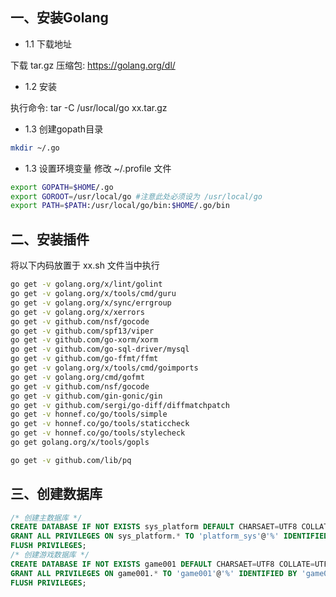 ## 一、安装Golang
- 1.1 下载地址

下载 tar.gz 压缩包: https://golang.org/dl/

- 1.2 安装

执行命令: tar -C /usr/local/go xx.tar.gz 

- 1.3 创建gopath目录
```bash
mkdir ~/.go
```
- 1.3 设置环境变量
修改 ~/.profile 文件
```bash
export GOPATH=$HOME/.go
export GOROOT=/usr/local/go #注意此处必须设为 /usr/local/go
export PATH=$PATH:/usr/local/go/bin:$HOME/.go/bin
```

## 二、安装插件

将以下内码放置于 xx.sh 文件当中执行

```bash
go get -v golang.org/x/lint/golint
go get -v golang.org/x/tools/cmd/guru
go get -v golang.org/x/sync/errgroup
go get -v golang.org/x/xerrors
go get -v github.com/nsf/gocode
go get -v github.com/spf13/viper
go get -v github.com/go-xorm/xorm
go get -v github.com/go-sql-driver/mysql
go get -v github.com/go-ffmt/ffmt
go get -v golang.org/x/tools/cmd/goimports
go get -v golang.org/cmd/gofmt
go get -v github.com/nsf/gocode
go get -v github.com/gin-gonic/gin
go get -v github.com/sergi/go-diff/diffmatchpatch
go get -v honnef.co/go/tools/simple
go get -v honnef.co/go/tools/staticcheck
go get -v honnef.co/go/tools/stylecheck
go get golang.org/x/tools/gopls

go get -v github.com/lib/pq
```

## 三、创建数据库
```sql
/* 创建主数据库 */
CREATE DATABASE IF NOT EXISTS sys_platform DEFAULT CHARSAET=UTF8 COLLATE=UTF8_GENERAL_CI;
GRANT ALL PRIVILEGES ON sys_platform.* TO 'platform_sys'@'%' IDENTIFIED BY 'platform-x-147';
FLUSH PRIVILEGES;
/* 创建游戏数据库 */
CREATE DATABASE IF NOT EXISTS game001 DEFAULT CHARSAET=UTF8 COLLATE=UTF8_GENERAL_CI;
GRANT ALL PRIVILEGES ON game001.* TO 'game001'@'%' IDENTIFIED BY 'game001-x-lsl';
FLUSH PRIVILEGES;
```

